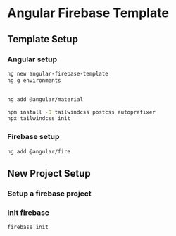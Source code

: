 # Angular Firebase Template

## Template Setup

### Angular setup

````bash
ng new angular-firebase-template
ng g environments


ng add @angular/material

npm install -D tailwindcss postcss autoprefixer
npx tailwindcss init
````

### Firebase setup

````bash
ng add @angular/fire
````

## New Project Setup

### Setup a firebase project

### Init firebase

````bash
firebase init
````
